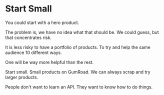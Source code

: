 # Start Small

You could start with a hero product.

The problem is, we have no idea what that should be.
We could guess, but that concentrates risk.

It is less risky to have a portfolio of products.
To try and help the same audience 10 different ways.

One will be way more helpful than the rest.

Start small.
Small products on GumRoad.
We can always scrap and try larger products.

People don't want to learn an API.
They want to know how to do things.



